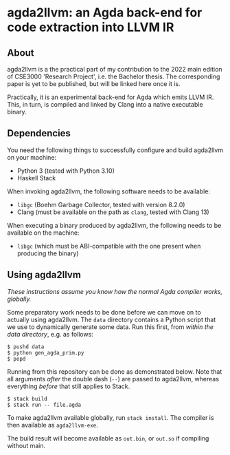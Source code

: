# agda2llvm: an Agda back-end for code extraction into LLVM IR

## About

agda2llvm is a the practical part of my contribution to the 2022 main edition of CSE3000 'Research Project', i.e. the Bachelor thesis.
The corresponding paper is yet to be published, but will be linked here once it is.

Practically, it is an experimental back-end for Agda which emits LLVM IR.
This, in turn, is compiled and linked by Clang into a native executable binary.

## Dependencies

You need the following things to successfully configure and build agda2llvm on your machine:

- Python 3 (tested with Python 3.10)
- Haskell Stack

When invoking agda2llvm, the following software needs to be available:

- `libgc` (Boehm Garbage Collector, tested with version 8.2.0)
- Clang (must be available on the path as `clang`, tested with Clang 13)

When executing a binary produced by agda2llvm, the following needs to be available on the machine:

- `libgc` (which must be ABI-compatible with the one present when producing the binary)

## Using agda2llvm

_These instructions assume you know how the normal Agda compiler works, globally._

Some preparatory work needs to be done before we can move on to actually using agda2llvm.
The `data` directory contains a Python script that we use to dynamically generate some data.
Run this first, from *within the data directory*, e.g. as follows:
```
$ pushd data
$ python gen_agda_prim.py
$ popd
```

Running from this repository can be done as demonstrated below.
Note that all arguments _after_ the double dash (`--`) are passed to agda2llvm, whereas everything _before_ that still applies to Stack.
```
$ stack build
$ stack run -- file.agda
```

To make agda2llvm available globally, run `stack install`.
The compiler is then available as `agda2llvm-exe`.

The build result will become available as `out.bin`, or `out.so` if compiling without main.
